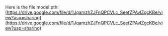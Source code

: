 Here is the file model.pth:
[https://drive.google.com/file/d/1JqamzhZJFnQPCVLc_SeefZPAvlZgcKBe/view?usp=sharing](https://drive.google.com/file/d/1JqamzhZJFnQPCVLc_SeefZPAvlZgcKBe/view?usp=sharing)
